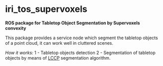 # iri_tos_supervoxels

**ROS package for Tabletop Object Segmentation by Supervoxels convexity**

This package provides a service node which segment the tabletop objects of a point cloud, it can work well in cluttered scenes.

*How it works:*
1 - Tabletop objects detection
2 - Segmentation of tabletop objects by means of [LCCP](http://docs.pointclouds.org/trunk/classpcl_1_1_l_c_c_p_segmentation.html) segmentation algorithm. 

